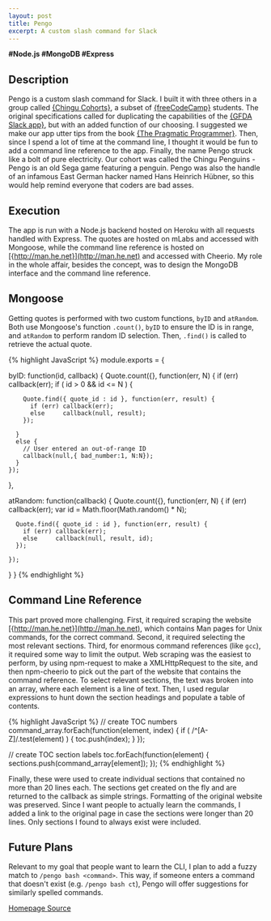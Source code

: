 ```yaml
---
layout: post
title: Pengo
excerpt: A custom slash command for Slack
---
```


<div class="tags" style="font-weight: bold">
  <span>#Node.js</span>
  <span>#MongoDB</span>
  <span>#Express</span>
</div>

## Description

Pengo is a custom slash command for Slack.  I built it with three others in a group called [{Chingu Cohorts}](https://tropicalchancer.github.io/projectus/), a subset of [{freeCodeCamp}](https://www.freecodecamp.com) students.  The original specifications called for duplicating the capabilities of the [{GFDA Slack app}](https://goodfuckingdesignadvice.com/blogs/features/gfda-launches-slack-app), but with an added function of our choosing.  I suggested we make our app utter tips from the book [{The Pragmatic Programmer}](https://pragprog.com/the-pragmatic-programmer/extracts/tips).  Then, since I spend a lot of time at the command line, I thought it would be fun to add a command line reference to the app.  Finally, the name Pengo struck like a bolt of pure electricity.  Our cohort was called the Chingu Penguins - Pengo is an old Sega game featuring a penguin.  Pengo was also the handle of an infamous East German hacker named Hans Heinrich H&uuml;bner, so this would help remind everyone that coders are bad asses.

## Execution

The app is run with a Node.js backend hosted on Heroku with all requests handled with Express.  The quotes are hosted on mLabs and accessed with Mongoose, while the command line reference is hosted on [{http://man.he.net}](http://man.he.net) and accessed with Cheerio.  My role in the whole affair, besides the concept, was to design the MongoDB interface and the command line reference.

## Mongoose

Getting quotes is performed with two custom functions, `byID` and `atRandom`.  Both use Mongoose's function `.count()`, `byID` to ensure the ID is in range, and `atRandom` to perform random ID selection.  Then, `.find()` is called to retrieve the actual quote.  

{% highlight JavaScript %}
module.exports = {

  byID: function(id, callback) {
    Quote.count({}, function(err, N) {
      if (err) callback(err);
      if ( id > 0 && id <= N ) {

        Quote.find({ quote_id : id }, function(err, result) {
          if (err) callback(err);
          else     callback(null, result);
        });

      }
      else {
        // User entered an out-of-range ID
        callback(null,{ bad_number:1, N:N});
      }
    });
  },

  atRandom: function(callback) {
    Quote.count({}, function(err, N) {
      if (err) callback(err);
      var id = Math.floor(Math.random() * N);

      Quote.find({ quote_id : id }, function(err, result) {
        if (err) callback(err);
        else     callback(null, result, id);
      });

    });
  }
}
{% endhighlight %}

## Command Line Reference

This part proved more challenging.  First, it required scraping the website [{http://man.he.net}](http://man.he.net), which contains Man pages for Unix commands, for the correct command.  Second, it required selecting the most relevant sections.  Third, for enormous command references (like `gcc`), it required some way to limit the output.  Web scraping was the easiest to perform, by using npm-request to make a XMLHttpRequest to the site, and then npm-cheerio to pick out the part of the website that contains the command reference.  To select relevant sections, the text was broken into an array, where each element is a line of text.  Then, I used regular expressions to hunt down the section headings and populate a table of contents.

{% highlight JavaScript %}
// create TOC numbers
command_array.forEach(function(element, index) {
  if ( /^[A-Z]/.test(element) ) {
    toc.push(index);
  }
});

// create TOC section labels
toc.forEach(function(element) {
  sections.push(command_array[element]);
});
{% endhighlight %}

Finally, these were used to create individual sections that contained no more than 20 lines each.  The sections get created on the fly and are returned to the callback as simple strings.  Formatting of the original website was preserved.  Since I want people to actually learn the commands, I added a link to the original page in case the sections were longer than 20 lines.  Only sections I found to always exist were included.

## Future Plans

Relevant to my goal that people want to learn the CLI, I plan to add a fuzzy match to `/pengo bash <command>`.  This way, if someone enters a command that doesn't exist (e.g. `/pengo bash ct`), Pengo will offer suggestions for similarly spelled commands.
    
<section class="project-links">
  <a href="http://pengo.herokuapp.com"> Homepage </a>
  <a href="https://github.com/peterjmartinson/PengoBot"> Source </a>
</section>

